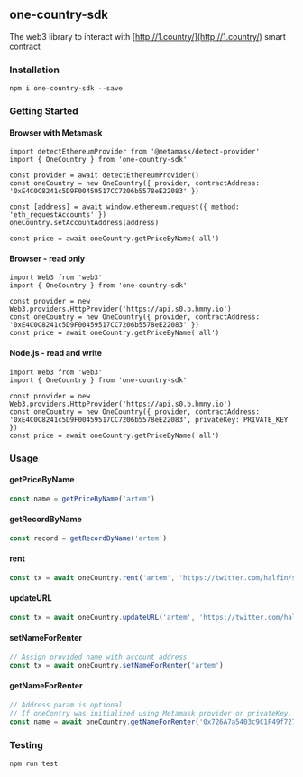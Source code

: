 ## one-country-sdk

The web3 library to interact with [http://1.country/](http://1.country/) smart contract

### Installation
```shell
npm i one-country-sdk --save
```

### Getting Started
#### Browser with Metamask
```shell
import detectEthereumProvider from '@metamask/detect-provider'
import { OneCountry } from 'one-country-sdk'

const provider = await detectEthereumProvider()
const oneCountry = new OneCountry({ provider, contractAddress: '0xE4C0C8241c5D9F00459517CC7206b5578eE22083' })

const [address] = await window.ethereum.request({ method: 'eth_requestAccounts' })
oneCountry.setAccountAddress(address)

const price = await oneCountry.getPriceByName('all')
```

#### Browser - read only
```shell
import Web3 from 'web3'
import { OneCountry } from 'one-country-sdk'

const provider = new Web3.providers.HttpProvider('https://api.s0.b.hmny.io')
const oneCountry = new OneCountry({ provider, contractAddress: '0xE4C0C8241c5D9F00459517CC7206b5578eE22083' })
const price = await oneCountry.getPriceByName('all')
```

#### Node.js - read and write
```shell
import Web3 from 'web3'
import { OneCountry } from 'one-country-sdk'

const provider = new Web3.providers.HttpProvider('https://api.s0.b.hmny.io')
const oneCountry = new OneCountry({ provider, contractAddress: '0xE4C0C8241c5D9F00459517CC7206b5578eE22083', privateKey: PRIVATE_KEY })
const price = await oneCountry.getPriceByName('all')
```

### Usage

#### getPriceByName
```javascript
const name = getPriceByName('artem')
```

#### getRecordByName
```javascript
const record = getRecordByName('artem')
```

#### rent
```javascript
const tx = await oneCountry.rent('artem', 'https://twitter.com/halfin/status/1072874040', '100000000')
```

#### updateURL
```javascript
const tx = await oneCountry.updateURL('artem', 'https://twitter.com/halfin/status/321214052')
```

#### setNameForRenter
```javascript
// Assign provided name with account address
const tx = await oneCountry.setNameForRenter('artem')
```

#### getNameForRenter
```javascript
// Address param is optional
// If oneContry was initialized using Metamask provider or privateKey, user account address will be used by default. 
const name = await oneCountry.getNameForRenter('0x726A7a5403c9C1F49f72789794358A2FfdacCA85')
```

### Testing

```javascript
npm run test
```
